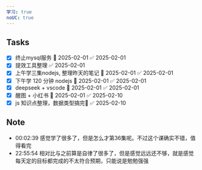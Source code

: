 ```yaml
---
学习: true
noUC: true
---
```


## Tasks
- [x] 终止mysql服务 📅 2025-02-01 ✅ 2025-02-01
- [x] 提效工具整理 ✅ 2025-02-01
- [x] 上午学三集nodejs, 整理昨天的笔记 📅 2025-02-01 ✅ 2025-02-01
- [x] 下午学 120 分钟 nodejs 📅 2025-02-01 ✅ 2025-02-01
- [x] deepseek + vscode 📅 2025-02-01 ✅ 2025-02-01
- [x] 醒图 + 小红书 📅 2025-02-01 ✅ 2025-02-10
- [x] js 知识点整理，数据类型搞完📅 ✅ 2025-02-10
 
## Note

- 00:02:39 感觉学了很多了，但是怎么才第36集呢。不过这个课确实不错，值得看完 
- 22:55:54 相对比与之前算是自律了很多了，但是感觉远远还不够，就是感觉每天定的目标都完成的不太符合预期，只能说是勉勉强强 

